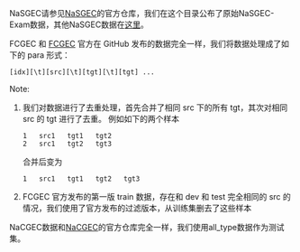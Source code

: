 NaSGEC请参见[NaSGEC](https://github.com/HillZhang1999/NaSGEC)的官方仓库，我们在这个目录公布了原始NaSGEC-Exam数据，其他NaSGEC数据在[这里](../v3/raw_cgec/NaSGEC/README.md)。

FCGEC 和 [FCGEC](https://github.com/xlxwalex/FCGEC/tree/main/data) 官方在 GitHub 发布的数据完全一样，我们将数据处理成了如下的 para 形式：

```
[idx][\t][src][\t][tgt][\t][tgt] ...
```

Note:
1. 我们对数据进行了去重处理，首先合并了相同 src 下的所有 tgt，其次对相同 src 的 tgt 进行了去重。
    例如如下的两个样本
    ```
    1   src1   tgt1   tgt2
    2   src1   tgt2   tgt3
    ```
    合并后变为
    ```
    1   src1   tgt1   tgt2   tgt3
    ```
2. FCGEC 官方发布的第一版 train 数据，存在和 dev 和 test 完全相同的 src 的情况，我们使用了官方发布的过滤版本，从训练集删去了这些样本 

NaCGEC数据和[NaCGEC](https://github.com/masr2000/NaCGEC)的官方仓库完全一样，我们使用all_type数据作为测试集。